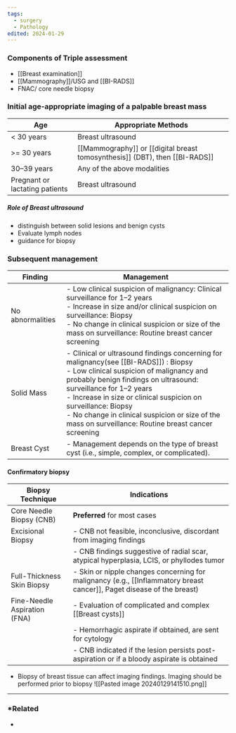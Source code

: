 ```yaml
---
tags:
  - surgery
  - Pathology
edited: 2024-01-29
---
```

### Components of Triple assessment 
- [[Breast examination]] 
- [[Mammography]]/USG and [[BI-RADS]] 
- FNAC/ core needle biopsy 
### Initial age-appropriate imaging of a palpable breast mass

| **Age**                        | **Appropriate Methods**                                                     |
| ------------------------------ | --------------------------------------------------------------------------- |
| < 30 years                     | Breast ultrasound                                                           |
| >= 30 years                    | [[Mammography]] or [[digital breast tomosynthesis]] (DBT), then [[BI-RADS]] |
| 30–39 years                    | Any of the above modalities                                                 |
| Pregnant or lactating patients | Breast ultrasound                                                           |

##### Role of Breast ultrasound
- distinguish between solid lesions and benign cysts
- Evaluate lymph nodes
- guidance for biopsy
### Subsequent management 

| Finding          | Management                                                                                                                                                                                                                                                                                                                                                                                 |
| ---------------- | ------------------------------------------------------------------------------------------------------------------------------------------------------------------------------------------------------------------------------------------------------------------------------------------------------------------------------------------------------------------------------------------ |
| No abnormalities | - Low clinical suspicion of malignancy: Clinical surveillance for 1–2 years <br> - Increase in size and/or clinical suspicion on surveillance: Biopsy <br> - No change in clinical suspicion or size of the mass on surveillance: Routine breast cancer screening                                                                                                                          |
| Solid Mass       | - Clinical or ultrasound findings concerning for malignancy(see [[BI-RADS]]) : Biopsy <br> - Low clinical suspicion of malignancy and probably benign findings on ultrasound: surveillance for 1–2 years <br> - Increase in size or clinical suspicion on surveillance: Biopsy <br> - No change in clinical suspicion or size of the mass on surveillance: Routine breast cancer screening |
| Breast Cyst      | - Management depends on the type of breast cyst (i.e., simple, complex, or complicated).                                                                                                                                                                                                                                                                                                   |

#### Confirmatory biopsy
| Biopsy Technique             | Indications                                                                                                            |
| ---------------------------- | ---------------------------------------------------------------------------------------------------------------------- |
| Core Needle Biopsy (CNB)     | **Preferred** for most cases                                                                                           |
| Excisional Biopsy            | - CNB not feasible, inconclusive, discordant from imaging findings                                                     |
|                              | - CNB findings suggestive of radial scar, atypical hyperplasia, LCIS, or phyllodes tumor                               |
| Full-Thickness Skin Biopsy   | - Skin or nipple changes concerning for malignancy (e.g., [[Inflammatory breast cancer]], Paget disease of the breast) |
| Fine-Needle Aspiration (FNA) | - Evaluation of complicated and complex [[Breast cysts]]                                                               |
|                              | - Hemorrhagic aspirate if obtained, are sent for cytology                                                              |
|                              | - CNB indicated if the lesion persists post-aspiration or if a bloody aspirate is obtained                             |
- Biopsy of breast tissue can affect imaging findings. Imaging should be performed prior to biopsy
![[Pasted image 20240129141510.png]]
---
### *Related
- 